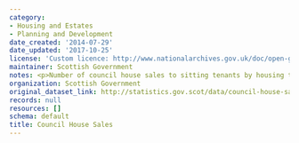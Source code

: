 ```yaml
---
category:
- Housing and Estates
- Planning and Development
date_created: '2014-07-29'
date_updated: '2017-10-25'
license: 'Custom licence: http://www.nationalarchives.gov.uk/doc/open-government-licence/version/3/'
maintainer: Scottish Government
notes: <p>Number of council house sales to sitting tenants by housing type.</p>
organization: Scottish Government
original_dataset_link: http://statistics.gov.scot/data/council-house-sales
records: null
resources: []
schema: default
title: Council House Sales
---
```

